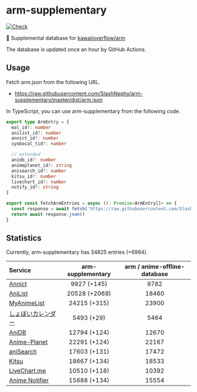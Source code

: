 # arm-supplementary

[![Check](https://github.com/SlashNephy/arm-supplementary/actions/workflows/check-node.yml/badge.svg)](https://github.com/SlashNephy/arm-supplementary/actions/workflows/check-node.yml)

💊 Supplemental database for [kawaiioverflow/arm](https://github.com/kawaiioverflow/arm)

The database is updated once an hour by GitHub Actions.

## Usage

Fetch arm.json from the following URL.

- https://raw.githubusercontent.com/SlashNephy/arm-supplementary/master/dist/arm.json

In TypeScript, you can use arm-supplementary from the following code.

```TypeScript
export type ArmEntry = {
  mal_id?: number
  anilist_id?: number
  annict_id?: number
  syobocal_tid?: number

  // extended
  anidb_id?: number
  animeplanet_id?: string
  anisearch_id?: number
  kitsu_id?: number
  livechart_id?: number
  notify_id?: string
}

export const fetchArmEntries = async (): Promise<ArmEntry[]> => {
  const response = await fetch('https://raw.githubusercontent.com/SlashNephy/arm-supplementary/master/dist/arm.json')
  return await response.json()
}
```

## Statistics

Currently, arm-supplementary has 34825 entries (+6994).

| Service                                     | arm-supplementary | arm / anime-offline-database |
| :------------------------------------------ | :---------------: | :--------------------------: |
| [Annict](https://annict.com)                |    9927 (+145)    |             9782             |
| [AniList](https://anilist.co)               |   20528 (+2068)   |            18460             |
| [MyAnimeList](https://myanimelist.net)      |   24215 (+315)    |            23900             |
| [しょぼいカレンダー](https://cal.syoboi.jp) |    5493 (+29)     |             5464             |
| [AniDB](https://anidb.net)                  |   12794 (+124)    |            12670             |
| [Anime-Planet](https://anime-planet.com)    |   22291 (+124)    |            22167             |
| [aniSearch](https://anisearch.com)          |   17603 (+131)    |            17472             |
| [Kitsu](https://kitsu.io)                   |   18667 (+134)    |            18533             |
| [LiveChart.me](https://livechart.me)        |   10510 (+118)    |            10392             |
| [Anime Notifier](https://notify.moe)        |   15688 (+134)    |            15554             |
